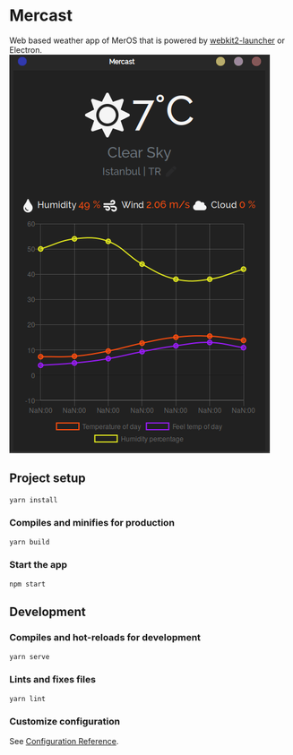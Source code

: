 # Mercast
Web based weather app of MerOS that is powered by [webkit2-launcher](https://github.com/mercode-org/webkit2-launcher) or Electron. 
![mercast](screenshot.png)

## Project setup
```
yarn install
```

### Compiles and minifies for production
```
yarn build
```

### Start the app 
```
npm start
```

## Development

### Compiles and hot-reloads for development
```
yarn serve
```

### Lints and fixes files
```
yarn lint
```

### Customize configuration
See [Configuration Reference](https://cli.vuejs.org/config/).
